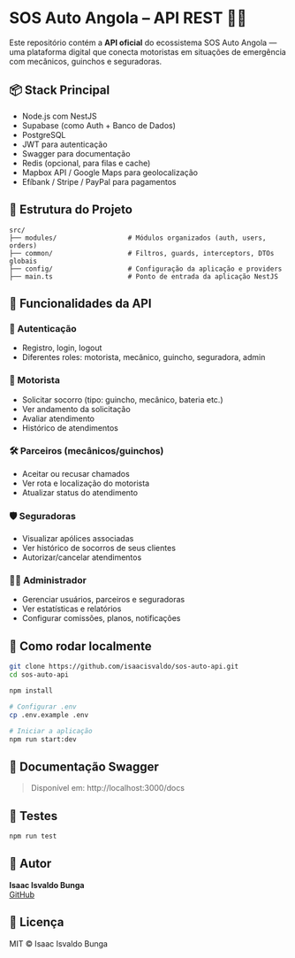 # SOS Auto Angola – API REST 🚗🔧

Este repositório contém a **API oficial** do ecossistema SOS Auto Angola — uma plataforma digital que conecta motoristas em situações de emergência com mecânicos, guinchos e seguradoras.

## 📦 Stack Principal

- Node.js com NestJS
- Supabase (como Auth + Banco de Dados)
- PostgreSQL
- JWT para autenticação
- Swagger para documentação
- Redis (opcional, para filas e cache)
- Mapbox API / Google Maps para geolocalização
- Efíbank / Stripe / PayPal para pagamentos

## 📁 Estrutura do Projeto

```
src/
├── modules/                  # Módulos organizados (auth, users, orders)
├── common/                   # Filtros, guards, interceptors, DTOs globais
├── config/                   # Configuração da aplicação e providers
├── main.ts                   # Ponto de entrada da aplicação NestJS
```

## 🧰 Funcionalidades da API

### 🔐 Autenticação
- Registro, login, logout
- Diferentes roles: motorista, mecânico, guincho, seguradora, admin

### 🚨 Motorista
- Solicitar socorro (tipo: guincho, mecânico, bateria etc.)
- Ver andamento da solicitação
- Avaliar atendimento
- Histórico de atendimentos

### 🛠️ Parceiros (mecânicos/guinchos)
- Aceitar ou recusar chamados
- Ver rota e localização do motorista
- Atualizar status do atendimento

### 🛡️ Seguradoras
- Visualizar apólices associadas
- Ver histórico de socorros de seus clientes
- Autorizar/cancelar atendimentos

### 🧑‍💼 Administrador
- Gerenciar usuários, parceiros e seguradoras
- Ver estatísticas e relatórios
- Configurar comissões, planos, notificações

## 🚀 Como rodar localmente

```bash
git clone https://github.com/isaacisvaldo/sos-auto-api.git
cd sos-auto-api

npm install

# Configurar .env
cp .env.example .env

# Iniciar a aplicação
npm run start:dev
```

## 📄 Documentação Swagger

> Disponível em: http://localhost:3000/docs

## 🧪 Testes

```bash
npm run test
```

## 🧑 Autor

**Isaac Isvaldo Bunga**  
[GitHub](https://github.com/isaacisvaldo)

## 📃 Licença

MIT © Isaac Isvaldo Bunga
